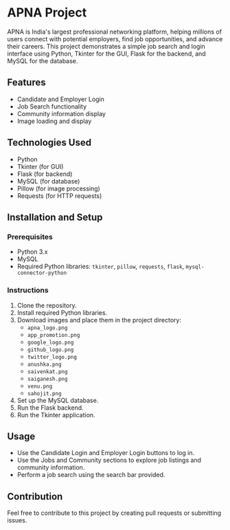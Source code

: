# APNA Project

APNA is India's largest professional networking platform, helping millions of users connect with potential employers, find job opportunities, and advance their careers. This project demonstrates a simple job search and login interface using Python, Tkinter for the GUI, Flask for the backend, and MySQL for the database.

## Features

- Candidate and Employer Login
- Job Search functionality
- Community information display
- Image loading and display

## Technologies Used

- Python
- Tkinter (for GUI)
- Flask (for backend)
- MySQL (for database)
- Pillow (for image processing)
- Requests (for HTTP requests)

## Installation and Setup

### Prerequisites

- Python 3.x
- MySQL
- Required Python libraries: `tkinter`, `pillow`, `requests`, `flask`, `mysql-connector-python`

### Instructions

1. Clone the repository.
2. Install required Python libraries.
3. Download images and place them in the project directory:
   - `apna_logo.png`
   - `app_promotion.png`
   - `google_logo.png`
   - `github_logo.png`
   - `twitter_logo.png`
   - `anushka.png`
   - `saivenkat.png`
   - `saiganesh.png`
   - `venu.png`
   - `sahojit.png`
4. Set up the MySQL database.
5. Run the Flask backend.
6. Run the Tkinter application.

## Usage

- Use the Candidate Login and Employer Login buttons to log in.
- Use the Jobs and Community sections to explore job listings and community information.
- Perform a job search using the search bar provided.

## Contribution

Feel free to contribute to this project by creating pull requests or submitting issues.
